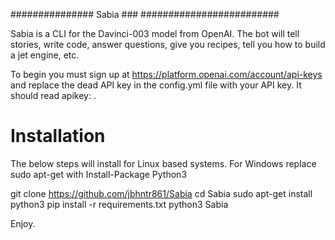 ############### Sabia ###
#########################

Sabia is a CLI for the Davinci-003 model from OpenAI.
The bot will tell stories, write code, answer questions,
give you recipes, tell you how to build a jet engine, etc.

To begin you must sign up at 
https://platform.openai.com/account/api-keys 
and replace the dead API key in the config.yml file with your API key.
It should read apikey: <ur-apiKeyHere1x2y3z4etc>.

# Installation
The below steps will install for Linux based systems. 
For Windows replace sudo apt-get with Install-Package Python3

git clone https://github.com/jbhntr861/Sabia
cd Sabia
sudo apt-get install python3
pip install -r requirements.txt
python3 Sabia

Enjoy.

